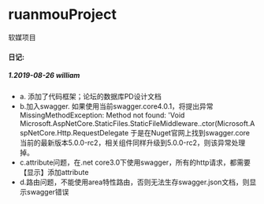 # ruanmouProject
软媒项目

#### 日记:
##### 1.2019-08-26  william
  * a.  添加了代码框架；论坛的数据库PD设计文档
  * b.加入swagger.
    如果使用当前swagger.core4.0.1，将提出异常MissingMethodException: Method not found: 'Void     Microsoft.AspNetCore.StaticFiles.StaticFileMiddleware..ctor(Microsoft.AspNetCore.Http.RequestDelegate
    于是在Nuget官网上找到swagger.core当前的最新版本5.0.0-rc2，相关组件同样升级到5.0.0-rc2，则该异常处理掉。
  * c.attribute问题，在.net core3.0下使用swagger，所有的http请求，都需要【显示】添加attribute
  * d.路由问题，不能使用area特性路由，否则无法生存swagger.json文档，则显示swagger错误
  
